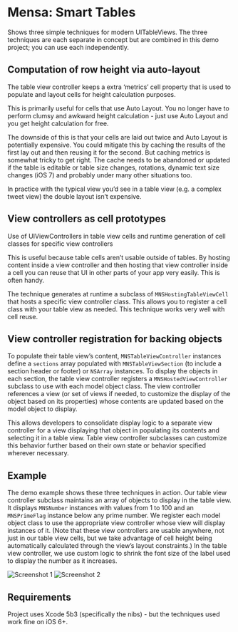 # Mensa: Smart Tables

Shows three simple techniques for modern UITableViews. The three techniques are each separate in concept but are combined in this demo project; you can use each independently.

## Computation of row height via auto-layout

The table view controller keeps a extra ‘metrics’ cell property that is used to populate and layout cells for height calculation purposes.

This is primarily useful for cells that use Auto Layout. You no longer have to perform clumsy and awkward height calculation - just use Auto Layout and you get height calculation for free.

The downside of this is that your cells are laid out twice and Auto Layout is potentially expensive. You could mitigate this by caching the results of the first lay out and then reusing it for the second. But caching metrics is somewhat tricky to get right. The cache needs to be abandoned or updated if the table is editable or table size changes, rotations, dynamic text size changes (iOS 7) and probably under many other situations too. 

In practice with the typical view you’d see in a table view (e.g. a complex tweet view) the double layout isn’t expensive.

## View controllers as cell prototypes

Use of UIViewControllers in table view cells and runtime generation of cell classes for specific view controllers

This is useful because table cells aren’t usable outside of tables. By hosting content inside a view controller and then hosting that view controller inside a cell you can reuse that UI in other parts of your app very easily. This is often handy.

The technique generates at runtime a subclass of `MNSHostingTableViewCell` that hosts a specific view controller class. This allows you to register a cell class with your table view as needed. This technique works very well with cell reuse.

## View controller registration for backing objects

To populate their table view’s content, `MNSTableViewController` instances define a `sections` array populated with `MNSTableViewSection` (to include a section header or footer) or `NSArray` instances. To display the objects in each section, the table view controller registers a `MNSHostedViewController` subclass to use with each model object class. The view controller references a view (or set of views if needed, to customize the display of the object based on its properties) whose contents are updated based on the model object to display.

This allows developers to consolidate display logic to a separate view controller for a view displaying that object in populating its contents and selecting it in a table view. Table view controller subclasses can customize this behavior further based on their own state or behavior specified wherever necessary.

## Example

The demo example shows these three techniques in action. Our table view controller subclass maintains an array of objects to display in the table view. It displays `MNSNumber` instances with values from 1 to 100 and an `MNSPrimeFlag` instance below any prime number. We register each model object class to use the appropriate view controller whose view will display instances of it. (Note that these view controllers are usable anywhere, not just in our table view cells, but we take advantage of cell height being automatically calculated through the view’s layout constraints.) In the table view controller, we use custom logic to shrink the font size of the label used to display the number as it increases.

![Screenshot 1](https://dl.dropboxusercontent.com/u/11479646/iOS%20Simulator%20Screen%20shot%20Dec%208%2C%202013%2C%2010.53.09%20AM.png)
![Screenshot 2](https://dl.dropboxusercontent.com/u/11479646/iOS%20Simulator%20Screen%20shot%20Dec%208%2C%202013%2C%2010.53.38%20AM.png)

## Requirements

Project uses Xcode 5b3 (specifically the nibs) - but the techniques used work fine on iOS 6+.
